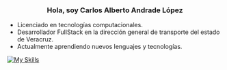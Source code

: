 <div align="center">
    <h3>Hola, soy Carlos Alberto Andrade López</h3>
</div>

<div align="left">
    <ul>
      <li>
        Licenciado en tecnologías computacionales.
      </li>
      <li>
        Desarrollador FullStack en la dirección general de transporte del estado de Veracruz.
      </li>
      <li>
        Actualmente aprendiendo nuevos lenguajes y tecnologías.
      </li>
    </ul>
</div>

[![My Skills](https://skillicons.dev/icons?i=js,html,css,java,php,nodejs,ts,angular,mysql,mariadb,git,github,firebase,windows,vscode,netbeans,trello)](https://skillicons.dev)

